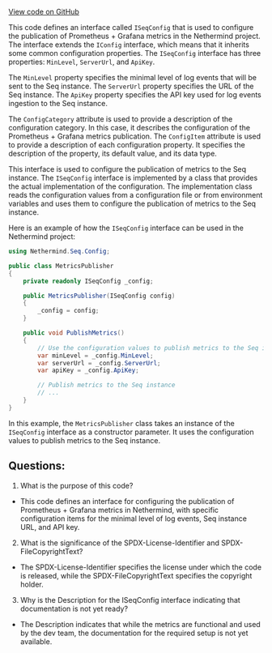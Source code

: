 [View code on GitHub](https://github.com/NethermindEth/nethermind/src/Nethermind/Nethermind.Seq/Config/ISeqConfig.cs)

This code defines an interface called `ISeqConfig` that is used to configure the publication of Prometheus + Grafana metrics in the Nethermind project. The interface extends the `IConfig` interface, which means that it inherits some common configuration properties. The `ISeqConfig` interface has three properties: `MinLevel`, `ServerUrl`, and `ApiKey`. 

The `MinLevel` property specifies the minimal level of log events that will be sent to the Seq instance. The `ServerUrl` property specifies the URL of the Seq instance. The `ApiKey` property specifies the API key used for log events ingestion to the Seq instance. 

The `ConfigCategory` attribute is used to provide a description of the configuration category. In this case, it describes the configuration of the Prometheus + Grafana metrics publication. The `ConfigItem` attribute is used to provide a description of each configuration property. It specifies the description of the property, its default value, and its data type. 

This interface is used to configure the publication of metrics to the Seq instance. The `ISeqConfig` interface is implemented by a class that provides the actual implementation of the configuration. The implementation class reads the configuration values from a configuration file or from environment variables and uses them to configure the publication of metrics to the Seq instance. 

Here is an example of how the `ISeqConfig` interface can be used in the Nethermind project:

```csharp
using Nethermind.Seq.Config;

public class MetricsPublisher
{
    private readonly ISeqConfig _config;

    public MetricsPublisher(ISeqConfig config)
    {
        _config = config;
    }

    public void PublishMetrics()
    {
        // Use the configuration values to publish metrics to the Seq instance
        var minLevel = _config.MinLevel;
        var serverUrl = _config.ServerUrl;
        var apiKey = _config.ApiKey;

        // Publish metrics to the Seq instance
        // ...
    }
}
```

In this example, the `MetricsPublisher` class takes an instance of the `ISeqConfig` interface as a constructor parameter. It uses the configuration values to publish metrics to the Seq instance.
## Questions: 
 1. What is the purpose of this code?
- This code defines an interface for configuring the publication of Prometheus + Grafana metrics in Nethermind, with specific configuration items for the minimal level of log events, Seq instance URL, and API key.

2. What is the significance of the SPDX-License-Identifier and SPDX-FileCopyrightText?
- The SPDX-License-Identifier specifies the license under which the code is released, while the SPDX-FileCopyrightText specifies the copyright holder.

3. Why is the Description for the ISeqConfig interface indicating that documentation is not yet ready?
- The Description indicates that while the metrics are functional and used by the dev team, the documentation for the required setup is not yet available.